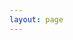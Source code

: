 ```yaml
---
layout: page
---
```

<script setup>
import {
  VPTeamPage,
  VPTeamPageTitle,
  VPTeamMembers,
  VPTeamPageSection
} from 'vitepress/theme'

const Investigators = [{
  avatar: '1.png',
  name: 'Dr. Chengxiang (Tony) ZHUGE',
  title: 'Principal Investigator',
}]

// External Collaborators
const ExternalCollaborators = [
  {
    avatar: '8.png',
    name: 'Fan ZHANG',
    title: 'Leading Researcher & Postdoc Fellow',
  },
  {
    avatar: '6.png',
    name: 'Binru WEI',
    title: 'Assistant Professor at Zhejiang University',
  },
  {
    avatar: '7.png',
    name: 'Zhenhan PENG',
    title: 'PhD Student at KU Leuven, Belgium',
  },
  {
    avatar: 'Yuan LI.png',
    name: 'Yuan LI',
    title: 'PhD student at Vrije Universiteit Brussel, Belgium',
  },
  {
    avatar: 'Xingjun HUANG.png',
    name: 'Xingjun HUANG',
    title: 'Lecturer at School of Modern Posts, Chongqing University of Posts and Telecommunications, China',
  },

]



const Reachers = [
  {
    avatar: '2.png',
    name: 'Ruichen MA',
    title: 'Leading Researcher & PhD student',
  },
  {
    avatar: '3.png',
    name: 'Xiong YANG',
    title: 'Leading Researcher & Postdoc Fellow',
  },
  {
    avatar: '4.png',
    name: 'Justin Hayse Chiwing G. TANG',
    title: 'Leading Researcher & PhD Student',
  },
  {
    avatar: 'Shiqi WANG.png',
    name: 'Shiqi WANG',
    title: 'Leading Researcher & PhD student',
  },
  {
    avatar: 'Zili TIAN.png',
    name: 'Zili TIAN',
    title: 'Leading Researcher & PhD student',
  },
  {
    avatar: '10.png',
    name: 'Xiaoqi SHI',
    title: 'Data Analyst & PhD Student',
  },
  {
    avatar: '5.png',
    name: 'Enyuan CAO',
    title: 'Data Analyst & PhD Student',
  },
  {
    avatar: '9.png',
    name: 'Dingkang TENG',
    title: 'Data Analyst & Master Student',
  },
  {
    avatar: '11.png',
    name: 'Ding CHEN',
    title: 'Data Analyst & Master Student',
  },
  {
    avatar: '12.png',
    name: 'Zhiqing PAN',
    title: 'Website Developer & Research Assistant',
  },
]


</script>

<VPTeamPage>
  <VPTeamPageTitle>
    <template #title>Our Team</template>
    <template #lead>
     The Global EV Data Initiative is led by <a href="https://thetipteam.editorx.io/website/">The TIP Research Group</a> at The Hong Kong Polytechnic University (PolyU), which is an interdisciplinary research group focusing on <b class = "TIP">T</b>echnology innovation, <b class = "TIP">I</b>nfrastructure planning and <b class = "TIP">P</b>olicy making in Smart Cities
    </template>
  </VPTeamPageTitle>

  <VPTeamPageSection>
      <template #title>
      Principal Investigator
      </template>
      <template #members>
        <VPTeamMembers size="medium" :members= "Investigators" />
      </template>
  </VPTeamPageSection>



  <VPTeamPageSection>
    <template #title>
      Researchers & Developers
    </template>
    <template #members>
      <VPTeamMembers size="medium" :members= "Reachers" />
    </template>
  </VPTeamPageSection>


  <VPTeamPageSection>
      <template #title>
        International Collaborators
      </template>
      <template #members>
        <VPTeamMembers size="medium" :members= "ExternalCollaborators" />
      </template>
  </VPTeamPageSection>
</VPTeamPage>

<!-- style -->
<style scoped>
  a {
    color: #3eaf7c;
  }

  .TIP {
    color: #3eaf7c;
    font-weight: bold;
    font-size: 1.2em;
  }

</style>
